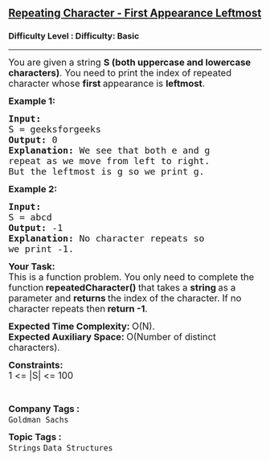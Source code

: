 <h2><a href="https://www.geeksforgeeks.org/problems/repeating-character-first-appearance-leftmost/1?itm_source=geeksforgeeks&itm_medium=article&itm_campaign=practice_card">Repeating Character - First Appearance Leftmost</a></h2><h3>Difficulty Level : Difficulty: Basic</h3><hr><div class="problems_problem_content__Xm_eO"><p><span style="font-size: 18px;">You are given a string <strong>S (both uppercase and lowercase characters)</strong>. You need to print the index of </span><span style="font-size: 18px;">repeated character whose <strong>first </strong>appearance is <strong>leftmost</strong>.</span></p>
<p><strong><span style="font-size: 18px;">Example 1:</span></strong></p>
<pre><strong><span style="font-size: 18px;">Input:
</span></strong><span style="font-size: 18px;">S = geeksforgeeks
<strong>Output: </strong>0<strong>
Explanation: </strong>We see that both e and g
repeat as we move from left to right.
But the leftmost is g so we print g.</span>
</pre>
<p><strong><span style="font-size: 18px;">Example 2:</span></strong></p>
<pre><strong><span style="font-size: 18px;">Input:
</span></strong><span style="font-size: 18px;">S = abcd
<strong>Output: </strong>-1<strong>
Explanation: </strong>No character repeats so
we print -1.</span></pre>
<p><span style="font-size: 18px;"><strong>Your Task:</strong><br>This is a function problem. You only need to complete the function<strong> repeatedCharacter()&nbsp;</strong>that takes a&nbsp;<strong>string </strong>as a parameter and <strong>returns </strong>the index of the character. If no character repeats then<strong> return -1</strong>.</span></p>
<p><span style="font-size: 18px;"><strong>Expected Time Complexity:&nbsp;</strong>O(N).<br><strong>Expected Auxiliary Space:&nbsp;</strong>O(Number of distinct characters).</span></p>
<p><span style="font-size: 18px;"><strong>Constraints:</strong><br>1 &lt;= |S| &lt;= 100</span></p>
<p>&nbsp;</p></div><p><span style=font-size:18px><strong>Company Tags : </strong><br><code>Goldman Sachs</code>&nbsp;<br><p><span style=font-size:18px><strong>Topic Tags : </strong><br><code>Strings</code>&nbsp;<code>Data Structures</code>&nbsp;